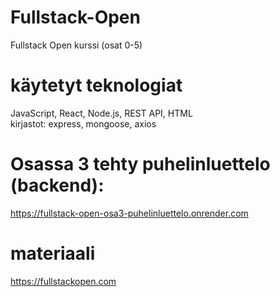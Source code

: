 # Fullstack-Open
Fullstack Open kurssi (osat 0-5)

# käytetyt teknologiat
JavaScript, React, Node.js, REST API, HTML  
kirjastot: express, mongoose, axios
# Osassa 3 tehty puhelinluettelo (backend): 
https://fullstack-open-osa3-puhelinluettelo.onrender.com

# materiaali
https://fullstackopen.com
